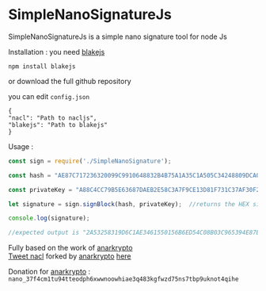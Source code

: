 # SimpleNanoSignatureJs
SimpleNanoSignatureJs is a simple nano signature tool for node Js

Installation : 
  you need [blakejs](https://www.npmjs.com/package/blakejs)
  ```
 npm install blakejs
  ```
 or
 download the full github repository
 
 you can edit ```config.json```
  ```
 {
  "nacl": "Path to nacljs",
  "blakejs": "Path to blakejs"
  }
```

Usage :

```javascript
const sign = require('./SimpleNanoSignature');

const hash = "AE87C717236320099C9910648832B4B75A1A35C1A505C34248809DCA0C66DCC5"; //data to sign

const privateKey = "A88C4CC79B5E63687DAEB2E58C3A7F9CE13D81F731C37AF30F21E426475EF70E"; //must be an ed25519 based private key

let signature = sign.signBlock(hash, privateKey);  //returns the HEX signature

console.log(signature);

//expected output is "2A53258319D6C1AE3461550156B6ED54C08B03C965394E87E0A3716699F2872C63B607CD9B1D6EABBD5CF9FFC3413D1DF60D57283CE19108AC2A21E6A72C3E0D"

```

Fully based on the work of [anarkrypto](https://github.com/anarkrypto)\
[Tweet nacl](https://github.com/dchest/tweetnacl-js) forked by [anarkrypto](https://github.com/anarkrypto) [here](https://github.com/anarkrypto/nanodrop/blob/main/src/models/nano-wallet/utils/nacl.js)


Donation for [anarkrypto](https://github.com/anarkrypto) : ```nano_37f4cm1tu94tteodph6xwwnoowhiae3q483kgfwzd75ns7tbp9uknot4qihe```

